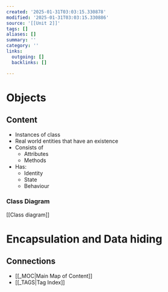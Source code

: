 ```yaml
---
created: '2025-01-31T03:03:15.330878'
modified: '2025-01-31T03:03:15.330886'
source: '[[Unit 2]]'
tags: []
aliases: []
summary: ''
category: ''
links:
  outgoing: []
  backlinks: []

---
```


# Objects

## Content
- Instances of class
- Real world entities that have an existence
- Consists of 
	- Attributes
	- Methods
- Has:
	- Identity
	- State
	- Behaviour


### Class Diagram
[[Class diagram]]

# Encapsulation and Data hiding


## Connections
- [[_MOC|Main Map of Content]]
- [[_TAGS|Tag Index]]
